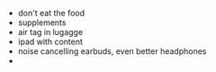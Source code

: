 - don't eat the food
- supplements
- air tag in lugagge
- ipad with content
- noise cancelling earbuds, even better headphones
- 